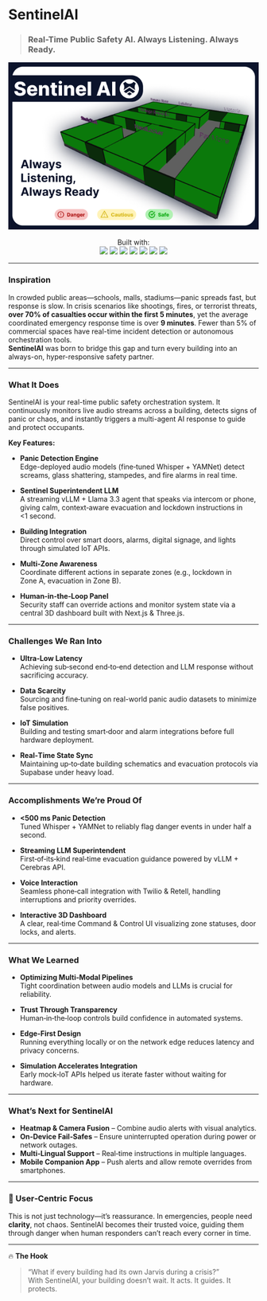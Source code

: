 # SentinelAI

> ### **Real-Time Public Safety AI. Always Listening. Always Ready.**

<img src="https://github.com/Christopher-Chhim/HackDavis/blob/main/thumbnail.png" alt="SentinelAI Thumbnail"/>

<p align="center">
  Built with: <br/>
  <img src="https://img.shields.io/badge/TypeScript-007ACC?style=for-the-badge&logo=typescript&logoColor=white" />
  <img src="https://img.shields.io/badge/Next.js-000000?style=for-the-badge&logo=nextdotjs&logoColor=white" />
  <img src="https://img.shields.io/badge/Three.js-000000?style=for-the-badge&logo=three.js&logoColor=white" />
  <img src="https://img.shields.io/badge/Tailwind_CSS-38B2AC?style=for-the-badge&logo=tailwind-css&logoColor=white" />
  <img src="https://img.shields.io/badge/Node.js-339933?style=for-the-badge&logo=nodedotjs&logoColor=white" />
  <img src="https://img.shields.io/badge/Supabase-3ECF8E?style=for-the-badge&logo=supabase&logoColor=white" />
  <img src="https://img.shields.io/badge/Twilio-F22F46?style=for-the-badge&logo=twilio&logoColor=white" />
</p>

---

### Inspiration

In crowded public areas—schools, malls, stadiums—panic spreads fast, but response is slow. In crisis scenarios like shootings, fires, or terrorist threats, **over 70% of casualties occur within the first 5 minutes**, yet the average coordinated emergency response time is over **9 minutes**. Fewer than 5% of commercial spaces have real-time incident detection or autonomous orchestration tools.  
**SentinelAI** was born to bridge this gap and turn every building into an always-on, hyper-responsive safety partner.

---

### What It Does

SentinelAI is your real-time public safety orchestration system. It continuously monitors live audio streams across a building, detects signs of panic or chaos, and instantly triggers a multi-agent AI response to guide and protect occupants.

**Key Features:**

- **Panic Detection Engine**  
  Edge-deployed audio models (fine‑tuned Whisper + YAMNet) detect screams, glass shattering, stampedes, and fire alarms in real time.

- **Sentinel Superintendent LLM**  
  A streaming vLLM + Llama 3.3 agent that speaks via intercom or phone, giving calm, context‑aware evacuation and lockdown instructions in <1 second.

- **Building Integration**  
  Direct control over smart doors, alarms, digital signage, and lights through simulated IoT APIs.

- **Multi‑Zone Awareness**  
  Coordinate different actions in separate zones (e.g., lockdown in Zone A, evacuation in Zone B).

- **Human‑in‑the‑Loop Panel**  
  Security staff can override actions and monitor system state via a central 3D dashboard built with Next.js & Three.js.

---

### Challenges We Ran Into

- **Ultra‑Low Latency**  
  Achieving sub‑second end‑to‑end detection and LLM response without sacrificing accuracy.

- **Data Scarcity**  
  Sourcing and fine‑tuning on real-world panic audio datasets to minimize false positives.

- **IoT Simulation**  
  Building and testing smart‑door and alarm integrations before full hardware deployment.

- **Real‑Time State Sync**  
  Maintaining up‑to‑date building schematics and evacuation protocols via Supabase under heavy load.

---

### Accomplishments We’re Proud Of

- **<500 ms Panic Detection**  
  Tuned Whisper + YAMNet to reliably flag danger events in under half a second.

- **Streaming LLM Superintendent**  
  First‑of‑its‑kind real‑time evacuation guidance powered by vLLM + Cerebras API.

- **Voice Interaction**  
  Seamless phone‑call integration with Twilio & Retell, handling interruptions and priority overrides.

- **Interactive 3D Dashboard**  
  A clear, real‑time Command & Control UI visualizing zone statuses, door locks, and alerts.

---

### What We Learned

- **Optimizing Multi‑Modal Pipelines**  
  Tight coordination between audio models and LLMs is crucial for reliability.

- **Trust Through Transparency**  
  Human‑in‑the‑loop controls build confidence in automated systems.

- **Edge‑First Design**  
  Running everything locally or on the network edge reduces latency and privacy concerns.

- **Simulation Accelerates Integration**  
  Early mock‑IoT APIs helped us iterate faster without waiting for hardware.

---

### What’s Next for SentinelAI

- **Heatmap & Camera Fusion** – Combine audio alerts with visual analytics.
- **On‑Device Fail‑Safes** – Ensure uninterrupted operation during power or network outages.
- **Multi‑Lingual Support** – Real‑time instructions in multiple languages.
- **Mobile Companion App** – Push alerts and allow remote overrides from smartphones.

---

### 🧍 User‑Centric Focus

This is not just technology—it’s reassurance. In emergencies, people need **clarity**, not chaos. SentinelAI becomes their trusted voice, guiding them through danger when human responders can’t reach every corner in time.

---

🔥 **The Hook**

> “What if every building had its own Jarvis during a crisis?”  
> With SentinelAI, your building doesn’t wait. It acts. It guides. It protects.
